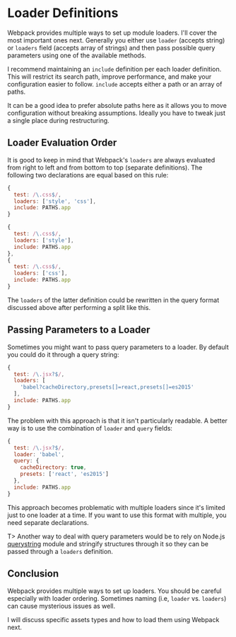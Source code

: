 # Loader Definitions

Webpack provides multiple ways to set up module loaders. I'll cover the most important ones next. Generally you either use `loader` (accepts string) or `loaders` field (accepts array of strings) and then pass possible query parameters using one of the available methods.

I recommend maintaining an `include` definition per each loader definition. This will restrict its search path, improve performance, and make your configuration easier to follow. `include` accepts either a path or an array of paths.

It can be a good idea to prefer absolute paths here as it allows you to move configuration without breaking assumptions. Ideally you have to tweak just a single place during restructuring.

## Loader Evaluation Order

It is good to keep in mind that Webpack's `loaders` are always evaluated from right to left and from bottom to top (separate definitions). The following two declarations are equal based on this rule:

```javascript
{
  test: /\.css$/,
  loaders: ['style', 'css'],
  include: PATHS.app
}
```

```javascript
{
  test: /\.css$/,
  loaders: ['style'],
  include: PATHS.app
},
{
  test: /\.css$/,
  loaders: ['css'],
  include: PATHS.app
}
```

The `loaders` of the latter definition could be rewritten in the query format discussed above after performing a split like this.

## Passing Parameters to a Loader

Sometimes you might want to pass query parameters to a loader. By default you could do it through a query string:

```javascript
{
  test: /\.jsx?$/,
  loaders: [
    'babel?cacheDirectory,presets[]=react,presets[]=es2015'
  ],
  include: PATHS.app
}
```

The problem with this approach is that it isn't particularly readable. A better way is to use the combination of `loader` and `query` fields:

```javascript
{
  test: /\.jsx?$/,
  loader: 'babel',
  query: {
    cacheDirectory: true,
    presets: ['react', 'es2015']
  },
  include: PATHS.app
}
```

This approach becomes problematic with multiple loaders since it's limited just to one loader at a time. If you want to use this format with multiple, you need separate declarations.

T> Another way to deal with query parameters would be to rely on Node.js [querystring](https://nodejs.org/api/querystring.html) module and stringify structures through it so they can be passed through a `loaders` definition.

## Conclusion

Webpack provides multiple ways to set up loaders. You should be careful especially with loader ordering. Sometimes naming (i.e, `loader` vs. `loaders`) can cause mysterious issues as well.

I will discuss specific assets types and how to load them using Webpack next.
